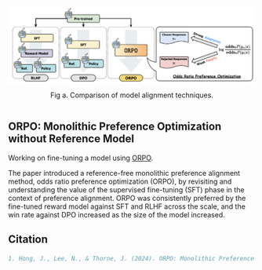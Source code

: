 <div style="display: flex; flex-direction: column; align-items: center;">
<img src="ORPO.png" alt="" width="800">
<p style="text-align: center;">Fig a. Comparison of model alignment techniques.</p>
</div>

## **ORPO: Monolithic Preference Optimization without Reference Model**
Working on fine-tuning a model using [ORPO](https://arxiv.org/abs/2403.07691). 

The paper introduced a reference-free monolithic preference alignment method, odds ratio preference optimization (ORPO), by revisiting and understanding the value of the supervised fine-tuning (SFT) phase in the context of preference alignment. ORPO was consistently preferred by the fine-tuned reward model against SFT and RLHF across the scale, and the win rate against DPO increased as the size of the model increased.

## **Citation**
```bibtex
1. Hong, J., Lee, N., & Thorne, J. (2024). ORPO: Monolithic Preference Optimization without Reference Model. ArXiv. /abs/2403.07691
```